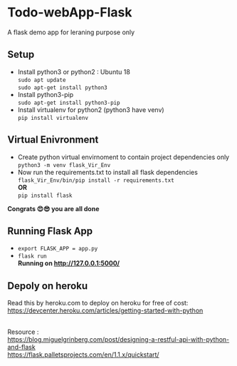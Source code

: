 # Todo-webApp-Flask
A flask demo app for leraning purpose only

## Setup
* Install python3 or python2 : Ubuntu 18 </br>
  ` sudo apt update ` </br>
  ` sudo apt-get install python3 `
* Install python3-pip </br>
  ` sudo apt-get install python3-pip `
* Install virtualenv for python2 (python3 have venv) </br>
  ` pip install virtualenv `

## Virtual Enivronment
* Create python virtual envirnoment to contain project dependencies only </br>
  ` python3 -m venv flask_Vir_Env `
* Now run the requirements.txt to install all flask dependencies </br>
  ` flask_Vir_Env/bin/pip install -r requirements.txt `
   </br> **OR** </br>
  ` pip install flask `

 **Congrats 😍😎 you are all done**

 ## Running Flask App </br>
 * ` export FLASK_APP = app.py ` </br>
 * ` flask run `                  </br>
 **Running on http://127.0.0.1:5000/**

 ## Depoly on heroku </br>
  Read this by heroku.com to deploy on heroku for free of cost: </br>
  https://devcenter.heroku.com/articles/getting-started-with-python

 </br> Resource : </br>
 https://blog.miguelgrinberg.com/post/designing-a-restful-api-with-python-and-flask </br>
 https://flask.palletsprojects.com/en/1.1.x/quickstart/
